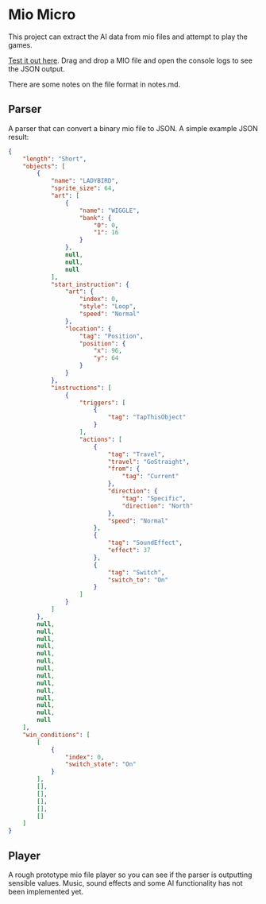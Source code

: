 # Mio Micro

This project can extract the AI data from mio files and attempt to play the games.

[Test it out here](https://yeahross.itch.io/mio-micro). Drag and drop a MIO file and open the console logs to see the JSON output.

There are some notes on the file format in notes.md.

## Parser

A parser that can convert a binary mio file to JSON. A simple example JSON result:

```json
{
    "length": "Short",
    "objects": [
        {
            "name": "LADYBIRD",
            "sprite_size": 64,
            "art": [
                {
                    "name": "WIGGLE",
                    "bank": {
                        "0": 0,
                        "1": 16
                    }
                },
                null,
                null,
                null
            ],
            "start_instruction": {
                "art": {
                    "index": 0,
                    "style": "Loop",
                    "speed": "Normal"
                },
                "location": {
                    "tag": "Position",
                    "position": {
                        "x": 96,
                        "y": 64
                    }
                }
            },
            "instructions": [
                {
                    "triggers": [
                        {
                            "tag": "TapThisObject"
                        }
                    ],
                    "actions": [
                        {
                            "tag": "Travel",
                            "travel": "GoStraight",
                            "from": {
                                "tag": "Current"
                            },
                            "direction": {
                                "tag": "Specific",
                                "direction": "North"
                            },
                            "speed": "Normal"
                        },
                        {
                            "tag": "SoundEffect",
                            "effect": 37
                        },
                        {
                            "tag": "Switch",
                            "switch_to": "On"
                        }
                    ]
                }
            ]
        },
        null,
        null,
        null,
        null,
        null,
        null,
        null,
        null,
        null,
        null,
        null,
        null,
        null,
        null
    ],
    "win_conditions": [
        [
            {
                "index": 0,
                "switch_state": "On"
            }
        ],
        [],
        [],
        [],
        [],
        []
    ]
}
```

## Player

A rough prototype mio file player so you can see if the parser is outputting sensible values.
Music, sound effects and some AI functionality has not been implemented yet.
